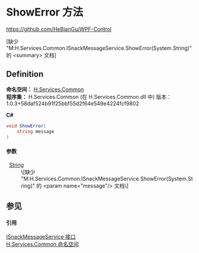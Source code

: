# ShowError 方法
https://github.com/HeBianGu/WPF-Control

\[缺少 "M:H.Services.Common.ISnackMessageService.ShowError(System.String)" 的 &lt;summary&gt; 文档\]



## Definition
**命名空间：** <a href="b9cdd84f-6623-a51a-f53b-465103ced202">H.Services.Common</a>  
**程序集：** H.Services.Common (在 H.Services.Common.dll 中) 版本：1.0.3+58daf524b91f25bbf55d2f64e549e4224fcf9802

**C#**
``` C#
void ShowError(
	string message
)
```



#### 参数
<dl><dt>  <a href="https://learn.microsoft.com/dotnet/api/system.string" target="_blank" rel="noopener noreferrer">String</a></dt><dd>\[缺少 "M:H.Services.Common.ISnackMessageService.ShowError(System.String)" 的 &lt;param name="message"/&gt; 文档\]</dd></dl>

## 参见


#### 引用
<a href="13b934f8-1818-701a-441b-ab59e1f38b94">ISnackMessageService 接口</a>  
<a href="b9cdd84f-6623-a51a-f53b-465103ced202">H.Services.Common 命名空间</a>  

